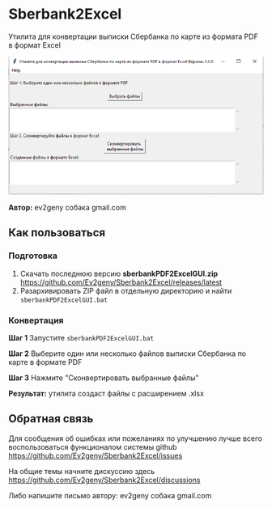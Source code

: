 # Sberbank2Excel

Утилита для конвертации выписки Сбербанка по карте из формата PDF в формат Excel

![Sberbank2Excel.PNG](misc/Sberbank2Excel.PNG "Sberbank2Excel")


**Автор:** ev2geny собака gmail.com


## Как пользоваться

### Подготовка
1. Скачать последнюю версию  **sberbankPDF2ExcelGUI.zip** https://github.com/Ev2geny/Sberbank2Excel/releases/latest 
1. Разархивировать ZIP файл в отдельную директорию и найти `sberbankPDF2ExcelGUI.bat`

### Конвертация 

**Шаг 1** Запустите `sberbankPDF2ExcelGUI.bat`

**Шаг 2** Выберите один или несколько файлов выписки Сбербанка по карте в формате PDF

**Шаг 3** Нажмите "Сконвертировать выбранные файлы"

**Результат:** утилита создаст файлы с расширением .xlsx 

## Обратная связь
Для сообщения об ошибках или пожеланиях по улучшению лучше всего воспользоваться функционалом системы github https://github.com/Ev2geny/Sberbank2Excel/issues

На общие темы начните дискуссию здесь https://github.com/Ev2geny/Sberbank2Excel/discussions

Либо напишите письмо автору: ev2geny собака gmail.com
